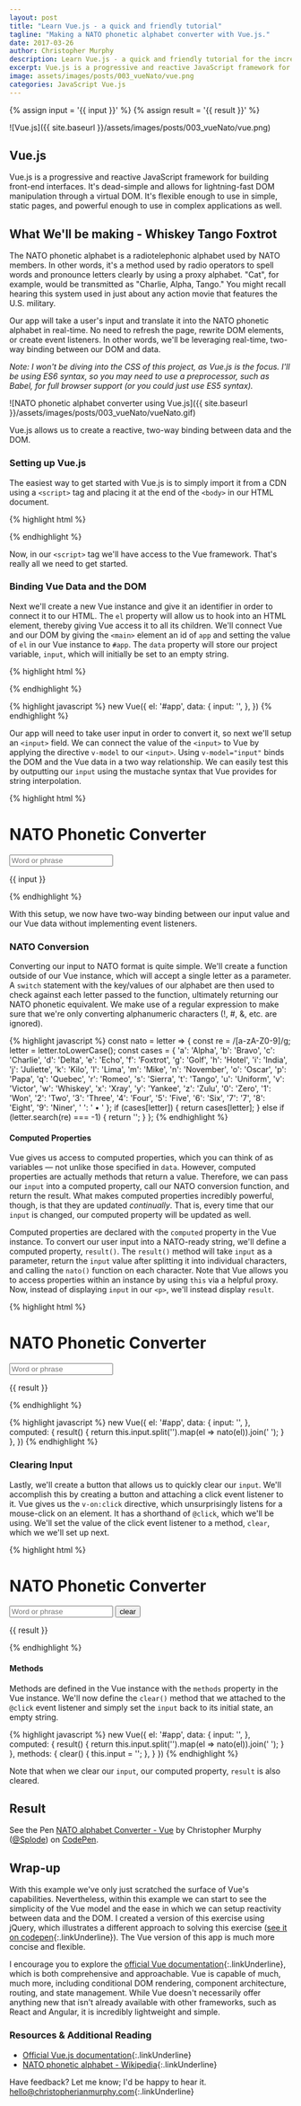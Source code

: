 ```yaml
---
layout: post
title: "Learn Vue.js - a quick and friendly tutorial"
tagline: "Making a NATO phonetic alphabet converter with Vue.js."
date: 2017-03-26
author: Christopher Murphy
description: Learn Vue.js - a quick and friendly tutorial for the increasingly popular reactive framework, Vue.js.
excerpt: Vue.js is a progressive and reactive JavaScript framework for building front-end interfaces. It's dead-simple and allows for lightning-fast DOM manipulation through a virtual DOM. It's flexible enough to use in simple, static pages, and powerful enough to use in complex applications as well.
image: assets/images/posts/003_vueNato/vue.png
categories: JavaScript Vue.js
---
```

<!-- Assign liquid template variables to escape  curly braces -->
{% assign input = '{{ input }}' %}
{% assign result = '{{ result }}' %}

![Vue.js]({{ site.baseurl }}/assets/images/posts/003_vueNato/vue.png)

## Vue.js
Vue.js is a progressive and reactive JavaScript framework for building front-end interfaces. It's dead-simple and allows for lightning-fast DOM manipulation through a virtual DOM. It's flexible enough to use in simple, static pages, and powerful enough to use in complex applications as well.

## What We'll be making - Whiskey Tango Foxtrot
The NATO phonetic alphabet is a radiotelephonic alphabet used by NATO members. In other words, it's a method used by radio operators to spell words and pronounce letters clearly by using a proxy alphabet. "Cat", for example, would be transmitted as "Charlie, Alpha, Tango." You might recall hearing this system used in just about any action movie that features the U.S. military.

Our app will take a user's input and translate it into the NATO phonetic alphabet in real-time. No need to refresh the page, rewrite DOM elements, or create event listeners. In other words, we'll be leveraging real-time, two-way binding between our DOM and data.

*Note: I won't be diving into the CSS of this project, as Vue.js is the focus. I'll be using ES6 syntax, so you may need to use a preprocessor, such as Babel, for full browser support (or you could just use ES5 syntax).*

![NATO phonetic alphabet converter using Vue.js]({{ site.baseurl }}/assets/images/posts/003_vueNato/vueNato.gif)
<figcaption>Vue.js allows us to create a reactive, two-way binding between data and the DOM.</figcaption>

### Setting up Vue.js
The easiest way to get started with Vue.js is to simply import it from a CDN using a `<script>` tag and placing it at the end of the `<body>` in our HTML document.

{% highlight html %}
<script src="https://unpkg.com/vue"></script>
{% endhighlight %}

Now, in our `<script>` tag we'll have access to the Vue framework. That's really all we need to get started.

### Binding Vue Data and the DOM
Next we'll create a new Vue instance and give it an identifier in order to connect it to our HTML. The `el` property will allow us to hook into an HTML element, thereby giving Vue access it to all its children. We'll connect Vue and our DOM by giving the `<main>` element an id of `app` and setting the value of `el` in our Vue instance to `#app`. The `data` property will store our project variable, `input`, which will initially be set to an empty string.

{% highlight html %}
<main id="app">
</main>
{% endhighlight %}

{% highlight javascript %}
new Vue({
  el: '#app',
  data: {
    input: '',
    },
  })
{% endhighlight %}

Our app will need to take user input in order to convert it, so next we'll setup an `<input>` field. We can connect the value of the `<input>` to Vue by applying the directive `v-model` to our `<input>`. Using `v-model="input"` binds the DOM and the Vue data in a two way relationship. We can easily test this by outputting our `input` using the mustache syntax that Vue provides for string interpolation.

{% highlight html %}
<main id="app">
  <h1>NATO Phonetic Converter</h1>
  <input placeholder="Word or phrase" v-model="input">
  <p>{{ input }}</p>
</main>
{% endhighlight %}

With this setup, we now have two-way binding between our input value and our Vue data without implementing event listeners.

### NATO Conversion
Converting our input to NATO format is quite simple. We'll create a function outside of our Vue instance, which will accept a single letter as a parameter. A `switch` statement with the key/values of our alphabet are then used to check against each letter passed to the function, ultimately returning our NATO phonetic equivalent. We make use of a regular expression to make sure that we're only converting alphanumeric characters (!, #, &, etc. are ignored).

{% highlight javascript %}
const nato = letter => {
  const re = /[a-zA-Z0-9]/g;
  letter = letter.toLowerCase();
  const cases = {
    'a': 'Alpha',
    'b': 'Bravo',
    'c': 'Charlie',
    'd': 'Delta',
    'e': 'Echo',
    'f': 'Foxtrot',
    'g': 'Golf',
    'h': 'Hotel',
    'i': 'India',
    'j': 'Juliette',
    'k': 'Kilo',
    'l': 'Lima',
    'm': 'Mike',
    'n': 'November',
    'o': 'Oscar',
    'p': 'Papa',
    'q': 'Quebec',
    'r': 'Romeo',
    's': 'Sierra',
    't': 'Tango',
    'u': 'Uniform',
    'v': 'Victor',
    'w': 'Whiskey',
    'x': 'Xray',
    'y': 'Yankee',
    'z': 'Zulu',
    '0': 'Zero',
    '1': 'Won',
    '2': 'Two',
    '3': 'Three',
    '4': 'Four',
    '5': 'Five',
    '6': 'Six',
    '7': '7',
    '8': 'Eight',
    '9': 'Niner',
    ' ': ' • '
  };
  if (cases[letter]) {
    return cases[letter];
  } else if (letter.search(re) === -1) {
    return '';
  }
};
{% endhighlight %}

#### Computed Properties
Vue gives us access to computed properties, which you can think of as variables — not unlike those specified in `data`. However, computed properties are actually methods that return a value. Therefore, we can pass our `input` into a computed property, call our NATO conversion function, and return the result. What makes computed properties incredibly powerful, though, is that they are updated *continually*. That is, every time that our `input` is changed, our computed property will be updated as well.

Computed properties are declared with the `computed` property in the Vue instance. To convert our user input into a NATO-ready string, we'll define a computed property, `result()`. The `result()` method will take `input` as a parameter, return the `input` value after splitting it into individual characters, and calling the `nato()` function on each character. Note that Vue allows you to access properties within an instance by using `this` via a helpful proxy. Now, instead of displaying `input` in our `<p>`, we'll instead display `result`.

{% highlight html %}
<main id="app">
  <h1>NATO Phonetic Converter</h1>
  <input placeholder="Word or phrase" v-model="input">
  <p>{{ result }}</p>
</main>
{% endhighlight %}

{% highlight javascript %}
new Vue({
  el: '#app',
  data: {
    input: '',
    },
    computed: {
     result() {
       return this.input.split('').map(el => nato(el)).join(' ');
   }
 },
})
{% endhighlight %}

### Clearing Input
Lastly, we'll create a button that allows us to quickly clear our `input`. We'll accomplish this by creating a button and attaching a click event listener to it. Vue gives us the `v-on:click` directive, which unsurprisingly listens for a mouse-click on an element. It has a shorthand of `@click`, which we'll be using. We'll set the value of the click event listener to a method, `clear`, which we we'll set up next.

{% highlight html %}
<main id="app">
  <h1>NATO Phonetic Converter</h1>
  <input placeholder="Word or phrase" v-model="input">
  <button @click="clear">clear</button>
  <p>{{ result }}</p>
</main>
{% endhighlight %}

#### Methods
Methods are defined in the Vue instance with the `methods` property in the Vue instance. We'll now define the `clear()` method that we attached to the `@click` event listener and simply set the `input` back to its initial state, an empty string.

{% highlight javascript %}
new Vue({
  el: '#app',
  data: {
    input: '',
    },
    computed: {
     result() {
       return this.input.split('').map(el => nato(el)).join(' ');
   }
 },
 methods: {
    clear() {
      this.input = '';
    },
  }
})
{% endhighlight %}

Note that when we clear our `input`, our computed property, `result` is also cleared.

## Result

<p data-height="495" data-theme-id="0" data-slug-hash="MpaWYN" data-default-tab="result" data-user="Splode" data-embed-version="2" data-pen-title="NATO alphabet Converter - Vue" class="codepen">See the Pen <a href="http://codepen.io/Splode/pen/MpaWYN/">NATO alphabet Converter - Vue</a> by Christopher Murphy (<a href="http://codepen.io/Splode">@Splode</a>) on <a href="http://codepen.io">CodePen</a>.</p>
<script async src="https://production-assets.codepen.io/assets/embed/ei.js"></script>

## Wrap-up
With this example we've only just scratched the surface of Vue's capabilities. Nevertheless, within this example we can start to see the simplicity of the Vue model and the ease in which we can setup reactivity between data and the DOM. I created a version of this exercise using jQuery, which illustrates a different approach to solving this exercise ([see it on codepen][3]{:.linkUnderline}). The Vue version of this app is much more concise and flexible.

I encourage you to explore the [official Vue documentation][1]{:.linkUnderline}, which is both comprehensive and approachable. Vue is capable of much, much more, including conditional DOM rendering, component architecture, routing, and state management. While Vue doesn't necessarily offer anything new that isn't already available with other frameworks, such as React and Angular, it is incredibly lightweight and simple.

### Resources & Additional Reading
- [Official Vue.js documentation][1]{:.linkUnderline}
- [NATO phonetic alphabet - Wikipedia][2]{:.linkUnderline}

Have feedback? Let me know; I'd be happy to hear it. [hello@christopherianmurphy.com](mailto:hello@christopherianmurphy.com){:.linkUnderline}

[1]: https://vuejs.org/ "Official Vue.js documentation"
[2]: https://en.wikipedia.org/wiki/NATO_phonetic_alphabet "NATO phonetic alphabet - Wikipedia"
[3]: http://codepen.io/Splode/pen/egXjZO "NATO phonetic alphabet converter - jQuery version"

